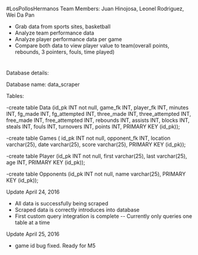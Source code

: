 #LosPollosHermanos
Team Members: Juan Hinojosa, Leonel Rodriguez, Wei Da Pan

- Grab data from sports sites, basketball
- Analyze team performance data
- Analyze player performance data per game
- Compare both data to view player value to team(overall points, rebounds, 3 pointers, fouls, time played)

#
Database details:

Database name: 
data_scraper

Tables: 

-create table Data (id_pk INT not null, game_fk INT, player_fk INT, minutes INT, fg_made INT, fg_attempted INT, three_made INT, three_attempted INT, free_made INT, free_attempted INT, rebounds INT, assists INT, blocks INT, steals INT, fouls INT, turnovers INT, points INT, PRIMARY KEY (id_pk));

-create table Games ( id_pk INT not null, opponent_fk INT, location varchar(25), date varchar(25), score varchar(25), PRIMARY KEY (id_pk));

-create table Player (id_pk INT not null, first varchar(25), last varchar(25), age INT, PRIMARY KEY (id_pk));

-create table Opponents (id_pk INT not null, name varchar(25), PRIMARY KEY (id_pk));


Update April 24, 2016

- All data is successfully being scraped
- Scraped data is correctly introduces into database
- First custom query integration is complete -- Currently only queries one table at a time

Update April 25, 2016

- game id bug fixed. Ready for M5

